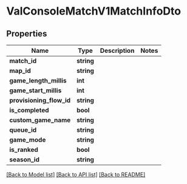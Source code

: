# ValConsoleMatchV1MatchInfoDto

## Properties
Name | Type | Description | Notes
------------ | ------------- | ------------- | -------------
**match_id** | **string** |  | 
**map_id** | **string** |  | 
**game_length_millis** | **int** |  | 
**game_start_millis** | **int** |  | 
**provisioning_flow_id** | **string** |  | 
**is_completed** | **bool** |  | 
**custom_game_name** | **string** |  | 
**queue_id** | **string** |  | 
**game_mode** | **string** |  | 
**is_ranked** | **bool** |  | 
**season_id** | **string** |  | 

[[Back to Model list]](../README.md#documentation-for-models) [[Back to API list]](../README.md#documentation-for-api-endpoints) [[Back to README]](../README.md)


